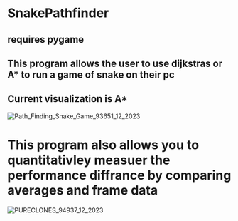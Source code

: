 # SnakePathfinder

## requires pygame

## This program allows the user to use dijkstras or A* to run a game of snake on their pc

## Current visualization is A*
![Path_Finding_Snake_Game_93651_12_2023](https://github.com/Nitaicandra/SnakePathfinder/assets/89361982/fb2fdd3d-26e5-4b4b-a0cf-c605f96ce479)

# This program also allows you to quantitativley measuer the performance diffrance by comparing averages and frame data 
![PURECLONES_94937_12_2023](https://github.com/Nitaicandra/SnakePathfinder/assets/89361982/3249680c-b0df-4c25-a52d-21182d9d9b99)

